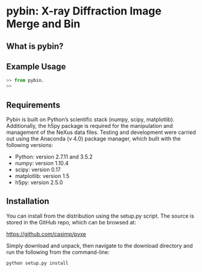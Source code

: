 pybin: X-ray Diffraction Image Merge and Bin
===============================================

What is pybin?
-------------


Example Usage
-------------


```python
>> from pybin.
>> 
```
Requirements
------------

Pybin is built on Python’s scientific stack (numpy, scipy, matplotlib). Additionally, the h5py package is required for the manipulation and management of the NeXus data files. Testing and development were carried out using the Anaconda (v 4.0) package manager, which built with the following versions:

-	Python: version 2.7.11 and 3.5.2
-	numpy: version 1.10.4
-	scipy: version 0.17
-	matplotlib: version 1.5
-	h5py: version 2.5.0

Installation
------------

You can install from the distribution using the setup.py script. The source is stored in the GitHub repo, which can be browsed at:

https://github.com/casimp/pyxe

Simply download and unpack, then navigate to the download directory and run the following from the command-line:

```
python setup.py install
```